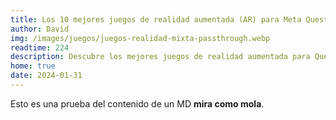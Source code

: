 ```yaml
---
title: Los 10 mejores juegos de realidad aumentada (AR) para Meta Quest 3
author: David
img: /images/juegos/juegos-realidad-mixta-passthrough.webp
readtime: 224
description: Descubre los mejores juegos de realidad aumentada para Quest 3 y exprime el passthrough al máximo.
home: true
date: 2024-01-31
---
```

Esto es una prueba del contenido de un MD **mira como mola**.